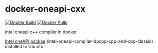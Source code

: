 # docker-oneapi-cxx

<!-- [![CircleCI](https://circleci.com/gh/srz-zumix/docker-oneapi-cxx/tree/main.svg?style=svg)](https://circleci.com/gh/srz-zumix/docker-oneapi-cxx/tree/main) -->

[![Docker Build](https://github.com/srz-zumix/docker-oneapi-cxx/actions/workflows/docker-build.yml/badge.svg)](https://github.com/srz-zumix/docker-oneapi-cxx/actions/workflows/docker-build.yml)
[![Docker Pulls](https://img.shields.io/docker/pulls/srzzumix/openapi-cxx)](https://hub.docker.com/r/srzzumix/oneapi-cxx)

intel oneapi c++ compiler in docker

[Intel oneAPI packae](https://software.intel.com/content/www/us/en/develop/documentation/installation-guide-for-intel-oneapi-toolkits-linux/top/installation/install-using-package-managers/apt.html#apt_PACKAGES) (intel-oneapi-compiler-dpcpp-cpp-and-cpp-classic) installed to Ubuntu

